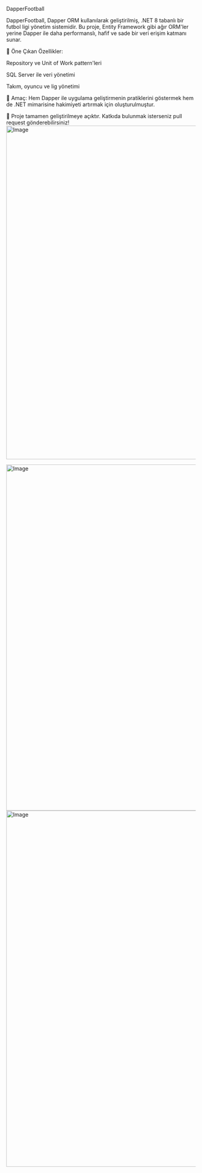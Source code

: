 DapperFootball

DapperFootball, Dapper ORM kullanılarak geliştirilmiş, .NET 8 tabanlı bir futbol ligi yönetim sistemidir. Bu proje, Entity Framework gibi ağır ORM'ler yerine Dapper ile daha performanslı, hafif ve sade bir veri erişim katmanı sunar.

🚀 Öne Çıkan Özellikler:

Repository ve Unit of Work pattern'leri

SQL Server ile veri yönetimi

Takım, oyuncu ve lig yönetimi

🎯 Amaç:
Hem Dapper ile uygulama geliştirmenin pratiklerini göstermek hem de .NET mimarisine hakimiyeti artırmak için oluşturulmuştur.

📌 Proje tamamen geliştirilmeye açıktır. Katkıda bulunmak isterseniz pull request gönderebilirsiniz!
<img width="1545" height="885" alt="Image" src="https://github.com/user-attachments/assets/e90aeee7-adbf-494e-8d4b-7d69573e0c2f" />

<img width="1565" height="918" alt="Image" src="https://github.com/user-attachments/assets/986f1bbb-2031-4c9b-8a6e-3128869d6e38" />

<img width="1551" height="945" alt="Image" src="https://github.com/user-attachments/assets/532c8e86-6dfb-48d9-89c2-745e4a4117c4" />
